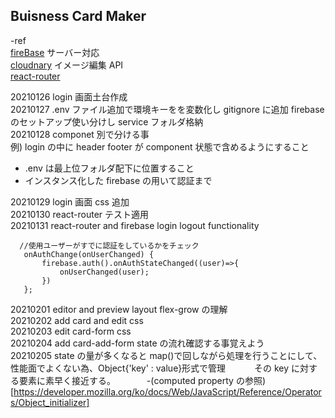 ## Buisness Card Maker

-ref  
[fireBase](https://firebase.google.com/?authuser=0) サーバー対応  
[cloudnary](https://cloudinary.com/) イメージ編集 API  
[react-router](https://reactrouter.com/web/guides/quick-start)

20210126 login 画面土台作成  
20210127 .env ファイル追加で環境キーをを変数化し gitignore に追加 firebase のセットアップ使い分けし service フォルダ格納  
20210128 componet 別で分ける事  
例) login の中に header footer が component 状態で含めるようにすること

- .env は最上位フォルダ配下に位置すること
- インスタンス化した firebase の用いて認証まで

20210129 login 画面 css 追加  
20210130 react-router テスト適用  
20210131 react-router and firebase login logout functionality

```
  //使用ユーザーがすでに認証をしているかをチェック
   onAuthChange(onUserChanged) {
       firebase.auth().onAuthStateChanged((user)=>{
           onUserChanged(user);
       })
   };
```

20210201 editor and preview layout flex-grow の理解  
20210202 add card and edit css  
20210203 edit card-form css  
20210204 add card-add-form state の流れ確認する事覚えよう  
20210205 state の量が多くなると map()で回しながら処理を行うことにして、性能面でよくない為、Object{'key' : value}形式で管理　　　
その key に対する要素に素早く接近する。 　　　
-(computed property の参照)[https://developer.mozilla.org/ko/docs/Web/JavaScript/Reference/Operators/Object_initializer]

